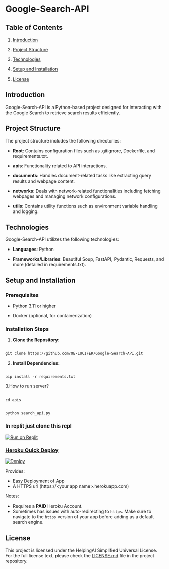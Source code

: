 # Google-Search-API 



## Table of Contents



1. [Introduction](#introduction)

2. [Project Structure](#project-structure)

3. [Technologies](#technologies)

4. [Setup and Installation](#setup-and-installation)

5. [License](#license)



## Introduction



Google-Search-API is a Python-based project designed for interacting with the Google Search to retrieve search results efficiently.



## Project Structure



The project structure includes the following directories:



- **Root**: Contains configuration files such as .gitignore, Dockerfile, and requirements.txt.

- **apis**: Functionality related to API interactions.

- **documents**: Handles document-related tasks like extracting query results and webpage content.

- **networks**: Deals with network-related functionalities including fetching webpages and managing network configurations.

- **utils**: Contains utility functions such as environment variable handling and logging.



## Technologies



Google-Search-API utilizes the following technologies:



- **Languages**: Python

- **Frameworks/Libraries**: Beautiful Soup, FastAPI, Pydantic, Requests, and more (detailed in requirements.txt).



## Setup and Installation



### Prerequisites



- Python 3.11 or higher

- Docker (optional, for containerization)



### Installation Steps



1. **Clone the Repository:**



```

git clone https://github.com/OE-LUCIFER/Google-Search-API.git

```



2. **Install Dependencies:**



```

pip install -r requirements.txt

```


3.How to run server?

```

cd apis

```

```

python search_api.py

```
### In replit just clone this repl

[![Run on Replit](https://replit.com/badge/github/OE-LUCIFER/Google-Search-API)](https://replit.com/@helpingai/Google-Search-API?v=1)

### [Heroku Quick Deploy](https://heroku.com/about)
[![Deploy](https://www.herokucdn.com/deploy/button.svg)](https://heroku.com/deploy?template=https://github.com/OE-LUCIFER/Google-Search-API)

Provides:
- Easy Deployment of App
- A HTTPS url (https://\<your app name\>.herokuapp.com)

Notes:
- Requires a **PAID** Heroku Account.
- Sometimes has issues with auto-redirecting to `https`. Make sure to navigate to the `https` version of your app before adding as a default search engine.


## License



This project is licensed under the HelpingAI Simplified Universal License. For the full license text, please check the [LICENSE.md](https://raw.githubusercontent.com/OE-LUCIFER/Google-Search-API/main/LICENSE.md) file in the project repository.
